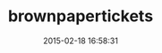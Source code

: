 ---
layout: post
title:  "brownpapertickets"
repo:   "niyireth/brownpapertickets"
date:   2015-02-18 16:58:31
gemurl: http://github.com/niyireth/brownpapertickets
---